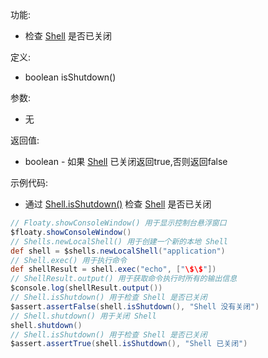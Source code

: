 功能:

+ 检查 [Shell](/API/Shell/Shell/README.md) 是否已关闭

定义:

+ boolean isShutdown()

参数:

+ 无

返回值:

+ boolean - 如果 [Shell](/API/Shell/Shell/README.md) 已关闭返回true,否则返回false

示例代码:

+ 通过 [Shell.isShutdown()](/API/Shell/Shell/README.md?id=isShutdown)
  检查 [Shell](/API/Shell/Shell/README.md) 是否已关闭

```groovy
// Floaty.showConsoleWindow() 用于显示控制台悬浮窗口
$floaty.showConsoleWindow()
// Shells.newLocalShell() 用于创建一个新的本地 Shell
def shell = $shells.newLocalShell("application")
// Shell.exec() 用于执行命令
def shellResult = shell.exec("echo", ["\$\$"])
// ShellResult.output() 用于获取命令执行时所有的输出信息
$console.log(shellResult.output())
// Shell.isShutdown() 用于检查 Shell 是否已关闭
$assert.assertFalse(shell.isShutdown(), "Shell 没有关闭")
// Shell.shutdown() 用于关闭 Shell
shell.shutdown()
// Shell.isShutdown() 用于检查 Shell 是否已关闭
$assert.assertTrue(shell.isShutdown(), "Shell 已关闭")
```
